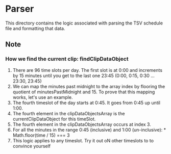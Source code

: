 # Parser

This directory contains the logic associated with parsing the TSV
schedule file and formatting that data.

## Note
### How we find the current clip: findClipDataObject 
1. There are 96 time slots per day. The first slot is at 0:00 and increments
by 15 minutes until you get to the last one 23:45 (0:00, 0:15, 0:30 ... 23:30, 23:45)
2. We can map the minutes past midnight to the array index by flooring the quotient of minutesPastMidnight and 15.
To prove that this mapping works, let's use an example.
1. The fourth timeslot of the day starts at 0:45. It goes from 0:45 up until 1:00.
2. The fourth element in the clipDataObjectsArray is the currentClipDataObject for this timeSlot.
3. The fourth element in the clipDataObjectsArray occurs at index 3.
4. For all the minutes in the range 0:45 (inclusive) and 1:00 (un-inclusive):
		* Math.floor(time / 15) === 3
5. This logic applies to any timeslot. Try it out oN other timeslots to to convince yourself
